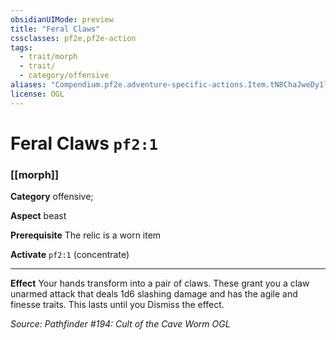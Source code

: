 ```yaml
---
obsidianUIMode: preview
title: "Feral Claws"
cssclasses: pf2e,pf2e-action
tags:
  - trait/morph
  - trait/
  - category/offensive
aliases: "Compendium.pf2e.adventure-specific-actions.Item.tN8ChaJweDy1lT0s"
license: OGL
---
```

# Feral Claws `pf2:1`

### [[morph]]

**Category** offensive; 




**Aspect** beast

**Prerequisite** The relic is a worn item

**Activate** `pf2:1` (concentrate)

* * *

**Effect** Your hands transform into a pair of claws. These grant you a claw unarmed attack that deals 1d6 slashing damage and has the agile and finesse traits. This lasts until you Dismiss the effect.

*Source: Pathfinder #194: Cult of the Cave Worm*
*OGL*